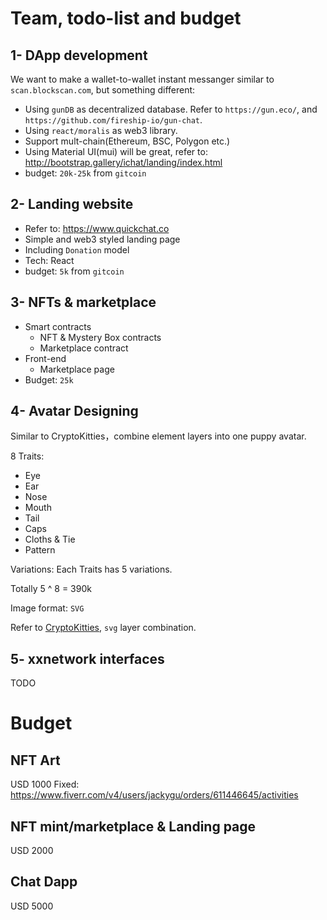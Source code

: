# Team, todo-list and budget
## 1- DApp development
We want to make a wallet-to-wallet instant messanger similar to `scan.blockscan.com`, but something different:
* Using `gunDB` as decentralized database. Refer to `https://gun.eco/`, and `https://github.com/fireship-io/gun-chat`.
* Using `react/moralis` as web3 library.
* Support mult-chain(Ethereum, BSC, Polygon etc.)
* Using Material UI(mui) will be great, refer to: http://bootstrap.gallery/ichat/landing/index.html
* budget: `20k-25k` from `gitcoin`

## 2- Landing website
* Refer to: https://www.quickchat.co
* Simple and web3 styled landing page
* Including `Donation` model
* Tech: React
* budget: `5k` from `gitcoin`

## 3- NFTs & marketplace
* Smart contracts
  * NFT & Mystery Box contracts
  * Marketplace contract
* Front-end
  * Marketplace page
* Budget: `25k`

## 4- Avatar Designing
Similar to CryptoKitties，combine element layers into one puppy avatar.

8 Traits:
* Eye
* Ear
* Nose
* Mouth
* Tail
* Caps
* Cloths & Tie
* Pattern

Variations: Each Traits has 5 variations.

Totally 5 ^ 8 = 390k

Image format: `SVG`

Refer to [CryptoKitties](https://github.com/achadha235/cryptokitty-designer/tree/master/src/cattributes), `svg` layer combination.


## 5- xxnetwork interfaces
TODO

# Budget
## NFT Art
USD 1000 Fixed: https://www.fiverr.com/v4/users/jackygu/orders/611446645/activities


## NFT mint/marketplace & Landing page
USD 2000

## Chat Dapp
USD 5000
